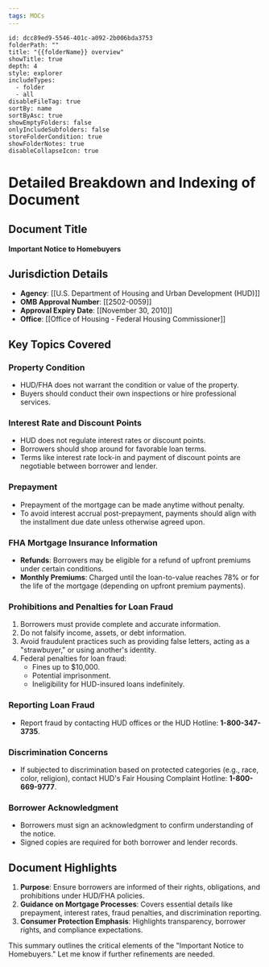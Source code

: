 ```yaml
---
tags: MOCs
---
```

```folder-overview
id: dcc89ed9-5546-401c-a092-2b006bda3753
folderPath: ""
title: "{{folderName}} overview"
showTitle: true
depth: 4
style: explorer
includeTypes:
  - folder
  - all
disableFileTag: true
sortBy: name
sortByAsc: true
showEmptyFolders: false
onlyIncludeSubfolders: false
storeFolderCondition: true
showFolderNotes: true
disableCollapseIcon: true
```


# Detailed Breakdown and Indexing of Document

## Document Title
**Important Notice to Homebuyers**

## Jurisdiction Details
- **Agency**: [[U.S. Department of Housing and Urban Development (HUD)]]
- **OMB Approval Number**: [[2502-0059]]
- **Approval Expiry Date**: [[November 30, 2010]]
- **Office**: [[Office of Housing - Federal Housing Commissioner]]

## Key Topics Covered
### Property Condition
- HUD/FHA does not warrant the condition or value of the property.
- Buyers should conduct their own inspections or hire professional services.

### Interest Rate and Discount Points
- HUD does not regulate interest rates or discount points.
- Borrowers should shop around for favorable loan terms.
- Terms like interest rate lock-in and payment of discount points are negotiable between borrower and lender.

### Prepayment
- Prepayment of the mortgage can be made anytime without penalty.
- To avoid interest accrual post-prepayment, payments should align with the installment due date unless otherwise agreed upon.

### FHA Mortgage Insurance Information
- **Refunds**: Borrowers may be eligible for a refund of upfront premiums under certain conditions.
- **Monthly Premiums**: Charged until the loan-to-value reaches 78% or for the life of the mortgage (depending on upfront premium payments).

### Prohibitions and Penalties for Loan Fraud
1. Borrowers must provide complete and accurate information.
2. Do not falsify income, assets, or debt information.
3. Avoid fraudulent practices such as providing false letters, acting as a "strawbuyer," or using another's identity.
4. Federal penalties for loan fraud:
   - Fines up to $10,000.
   - Potential imprisonment.
   - Ineligibility for HUD-insured loans indefinitely.

### Reporting Loan Fraud
- Report fraud by contacting HUD offices or the HUD Hotline: **1-800-347-3735**.

### Discrimination Concerns
- If subjected to discrimination based on protected categories (e.g., race, color, religion), contact HUD's Fair Housing Complaint Hotline: **1-800-669-9777**.

### Borrower Acknowledgment
- Borrowers must sign an acknowledgment to confirm understanding of the notice.
- Signed copies are required for both borrower and lender records.

## Document Highlights
1. **Purpose**: Ensure borrowers are informed of their rights, obligations, and prohibitions under HUD/FHA policies.
2. **Guidance on Mortgage Processes**: Covers essential details like prepayment, interest rates, fraud penalties, and discrimination reporting.
3. **Consumer Protection Emphasis**: Highlights transparency, borrower rights, and compliance expectations.

This summary outlines the critical elements of the "Important Notice to Homebuyers." Let me know if further refinements are needed.


